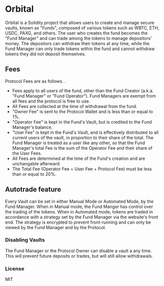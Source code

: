 # Orbital

Orbital is a Solidity project that allows users to create and manage secure vaults, known as "Funds", composed of various tokens such as WBTC, ETH, USDC, PAXG, and others. The user who creates the fund becomes the "Fund Manager" and can trade among the tokens to manage depositors' money. The depositors can withdraw their tokens at any time, while the Fund Manager can only trade tokens within the fund and cannot withdraw tokens they did not deposit themselves. 

## Fees

Protocol Fees are as follows. .

- Fees apply to all users of the fund, other than the Fund Creator (a.k.a. "Fund Manager" or "Fund Operator"). Fund Managers are exempt from all fees and the protocol is free to use.
- All Fees are collected at the time of withdrawal from the fund.
- "Owner Fee" is sent to the Protocol Wallet and is less than or equal to 1%.
- "Operator Fee" is kept in the Fund's Vault, but is credited to the Fund Manager's balance.
- "User Fee" is kept in the Fund's Vault, and is effectively distributed to all current users of the vault, in proportion to their share of the total. The Fund Manager is treated as a user like any other, so that the Fund Manager's total Fee is the sum of the Operator Fee and their share of the User Fees.
- All Fees are determined at the time of the Fund's creation and are unchangable afterward.
- The Total Fee (Operator Fee + User Fee + Protocol Fee) must be less than or equal to 20%.

## Autotrade feature

Every Vault can be set in either Manual Mode or Automated Mode, by the Fund Manager. When in Manual mode, the Fund Manger has control over the trading of the tokens. When in Automated mode, tokens are traded in accordance with a strategy set by the Fund Manager via the website's front end. The strategy is encrypted to prevent front-running and can only be viewed by the Fund Manager and by the Protocol.

### Disabling Vaults

The Fund Manager or the Protocol Owner can disable a vault a any time. This will prevent future deposits or trades, but will still allow withdrawals.

### License

MIT
